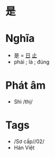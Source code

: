 # 是

# Nghĩa
* 是 = [日](日.md) [止](止.md)
* phải ; là ; đúng

# Phát âm
* Shì /thị/

# Tags
* /Sơ cấp//02/
*  Hán Việt


